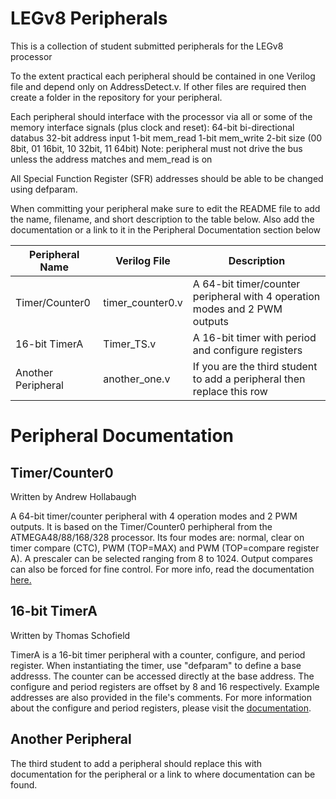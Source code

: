 # LEGv8 Peripherals

This is a collection of student submitted peripherals for the LEGv8 processor

To the extent practical each peripheral should be contained in one Verilog file and depend only on AddressDetect.v. If other files are required then create a folder in the repository for your peripheral.

Each peripheral should interface with the processor via all or some of the memory interface signals (plus clock and reset):
64-bit bi-directional databus 
32-bit address input
1-bit mem_read
1-bit mem_write
2-bit size (00 8bit, 01 16bit, 10 32bit, 11 64bit)
Note: peripheral must not drive the bus unless the address matches and mem_read is on

All Special Function Register (SFR) addresses should be able to be changed using defparam.

When committing your peripheral make sure to edit the README file to add the name, filename, and short description to the table below. Also add the documentation or a link to it in the Peripheral Documentation section below

| Peripheral Name | Verilog File | Description |
| -- | -- | -- |
| Timer/Counter0 | timer_counter0.v | A 64-bit timer/counter peripheral with 4 operation modes and 2 PWM outputs  |
| 16-bit TimerA | Timer_TS.v | A 16-bit timer with period and configure registers |
| Another Peripheral | another_one.v | If you are the third student to add a peripheral then replace this row |

# Peripheral Documentation

## Timer/Counter0 ##
Written by Andrew Hollabaugh

A 64-bit timer/counter peripheral with 4 operation modes and 2 PWM outputs. It is based on the Timer/Counter0 perhipheral from the ATMEGA48/88/168/328 processor. Its four modes are: normal, clear on timer compare (CTC), PWM (TOP=MAX) and PWM (TOP=compare register A). A prescaler can be selected ranging from 8 to 1024. Output compares can also be forced for fine control. For more info, read the documentation [here.](https://docs.google.com/document/d/1DbuxtQeK8CZknk03VDcP6ilvkV-3jNcxF68iJGg44-w/edit?usp=sharing)

## 16-bit TimerA ##
Written by Thomas Schofield

TimerA is a 16-bit timer peripheral with a counter, configure, and period register. When instantiating the timer, use "defparam" to define a base addresss. The counter can be accessed directly at the base address. The configure and period registers are offset by 8 and 16 respectively. Example addresses are also provided in the file's comments. For more information about the configure and period registers, please visit the [documentation](https://docs.google.com/document/d/1194CkKZIows6x4uw8eE9A71nns8_jBOXP3iYx2TQ9FE/edit?usp=sharing).

## Another Peripheral ##
The third student to add a peripheral should replace this with documentation for the peripheral or a link to where documentation can be found.
